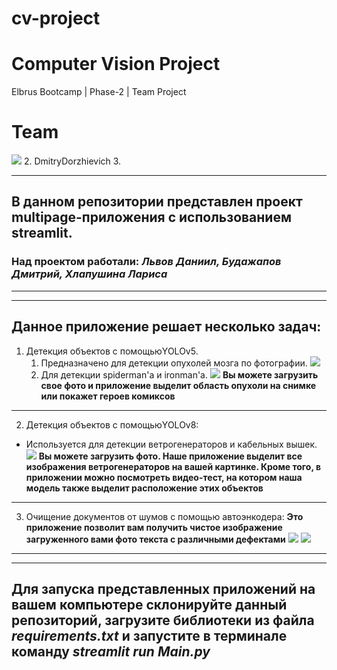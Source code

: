 # cv-project
# Computer Vision Project
Elbrus Bootcamp | Phase-2 | Team Project 
# Team
![](https://github.com/Norgan97)
2. DmitryDorzhievich
3. 
___
## В данном репозитории представлен проект multipage-приложения с использованием streamlit. 
### Над проектом работали: ***Львов Даниил, Будажапов Дмитрий, Хлапушина Лариса***
___
___
## Данное приложение решает несколько задач:
1. Детекция объектов с помощьюYOLOv5.
    1. Предназначено для детекции опухолей мозга по фотографии.
![](https://cdn.readovka.ru/n/1104148/1200x630/ec7da68ba3.jpg)
    2. Для детекции spiderman'а и ironman'а.
![](https://s2.best-wallpaper.net/wallpaper/2560x1440/1906/Iron-Man-and-Spider-man-DC-comics_2560x1440.jpg)
**Вы можете загрузить свое фото и приложение выделит область опухоли на снимке или покажет героев комиксов**
___
2. Детекция объектов с помощьюYOLOv8:  
  * Используется для детекции ветрогенераторов и кабельных вышек.
![](https://get.pxhere.com/photo/field-windmill-wind-cumulus-machine-wind-turbine-electricity-energy-england-power-mill-grassland-wind-farm-wind-turbines-835672.jpg)
**Вы можете загрузить фото. Наше приложение выделит все изображения ветрогенераторов на вашей картинке. Кроме того, в приложении можно посмотреть видео-тест, на котором наша модель также               выделит расположение этих объектов**
___
3. Очищение документов от шумов с помощью автоэнкодера:
**Это приложение позволит вам получить чистое изображение загруженного вами фото текста с различными дефектами**
![](https://github.com/Norgan97/cv-project/blob/main/1.png)
![](https://github.com/Norgan97/cv-project/blob/main/2.png)
___
___
## Для запуска представленных приложений на вашем компьютере склонируйте данный репозиторий, загрузите библиотеки из файла ***requirements.txt*** и запустите в терминале команду ***streamlit run Main.py***
